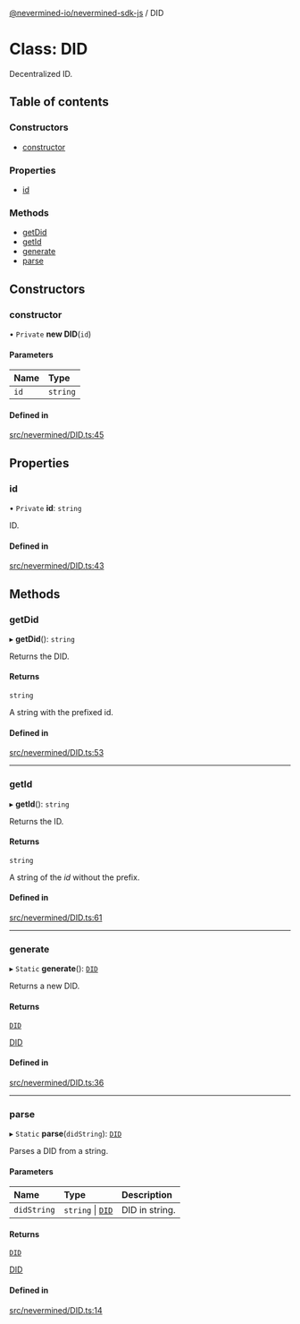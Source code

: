[@nevermined-io/nevermined-sdk-js](../code-reference.md) / DID

# Class: DID

Decentralized ID.

## Table of contents

### Constructors

- [constructor](DID.md#constructor)

### Properties

- [id](DID.md#id)

### Methods

- [getDid](DID.md#getdid)
- [getId](DID.md#getid)
- [generate](DID.md#generate)
- [parse](DID.md#parse)

## Constructors

### constructor

• `Private` **new DID**(`id`)

#### Parameters

| Name | Type |
| :------ | :------ |
| `id` | `string` |

#### Defined in

[src/nevermined/DID.ts:45](https://github.com/nevermined-io/sdk-js/blob/b9e384c/src/nevermined/DID.ts#L45)

## Properties

### id

• `Private` **id**: `string`

ID.

#### Defined in

[src/nevermined/DID.ts:43](https://github.com/nevermined-io/sdk-js/blob/b9e384c/src/nevermined/DID.ts#L43)

## Methods

### getDid

▸ **getDid**(): `string`

Returns the DID.

#### Returns

`string`

A string with the prefixed id.

#### Defined in

[src/nevermined/DID.ts:53](https://github.com/nevermined-io/sdk-js/blob/b9e384c/src/nevermined/DID.ts#L53)

___

### getId

▸ **getId**(): `string`

Returns the ID.

#### Returns

`string`

A string of the _id_ without the prefix.

#### Defined in

[src/nevermined/DID.ts:61](https://github.com/nevermined-io/sdk-js/blob/b9e384c/src/nevermined/DID.ts#L61)

___

### generate

▸ `Static` **generate**(): [`DID`](DID.md)

Returns a new DID.

#### Returns

[`DID`](DID.md)

[DID](DID.md)

#### Defined in

[src/nevermined/DID.ts:36](https://github.com/nevermined-io/sdk-js/blob/b9e384c/src/nevermined/DID.ts#L36)

___

### parse

▸ `Static` **parse**(`didString`): [`DID`](DID.md)

Parses a DID from a string.

#### Parameters

| Name | Type | Description |
| :------ | :------ | :------ |
| `didString` | `string` \| [`DID`](DID.md) | DID in string. |

#### Returns

[`DID`](DID.md)

[DID](DID.md)

#### Defined in

[src/nevermined/DID.ts:14](https://github.com/nevermined-io/sdk-js/blob/b9e384c/src/nevermined/DID.ts#L14)
